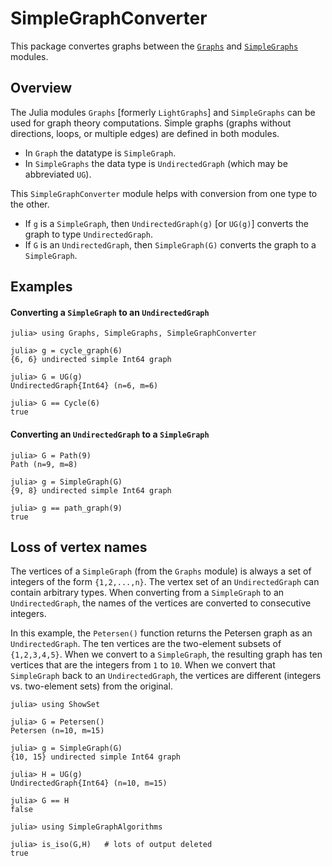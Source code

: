 # SimpleGraphConverter

This package convertes graphs between the 
[`Graphs`](https://github.com/JuliaGraphs/Graphs.jl) and 
[`SimpleGraphs`](https://github.com/scheinerman/SimpleGraphs.jl.git) modules.

## Overview

The Julia modules `Graphs` [formerly `LightGraphs`] and `SimpleGraphs` can be used for graph theory computations. 
Simple graphs (graphs without directions, loops, or multiple edges) are defined in both modules.

* In `Graph` the datatype is `SimpleGraph`.
* In `SimpleGraphs` the data type is `UndirectedGraph` (which may be abbreviated `UG`).

This `SimpleGraphConverter` module helps with conversion from one type to the other. 

* If `g` is a `SimpleGraph`, then `UndirectedGraph(g)` [or `UG(g)`] converts the graph to type `UndirectedGraph`.
* If `G` is an `UndirectedGraph`, then `SimpleGraph(G)` converts the graph to a `SimpleGraph`.

## Examples

#### Converting a `SimpleGraph` to an `UndirectedGraph`

```
julia> using Graphs, SimpleGraphs, SimpleGraphConverter

julia> g = cycle_graph(6)
{6, 6} undirected simple Int64 graph

julia> G = UG(g)
UndirectedGraph{Int64} (n=6, m=6)

julia> G == Cycle(6)
true
```

#### Converting an `UndirectedGraph` to a `SimpleGraph`

```
julia> G = Path(9)
Path (n=9, m=8)

julia> g = SimpleGraph(G)
{9, 8} undirected simple Int64 graph

julia> g == path_graph(9)
true
```

## Loss of vertex names


The vertices of a `SimpleGraph` (from the `Graphs` module) is always a 
set of integers of the form `{1,2,...,n}`. 
The vertex set of an `UndirectedGraph` can contain
arbitrary types. 
When converting from a `SimpleGraph` to an `UndirectedGraph`, the names
of the vertices are converted to consecutive integers. 

In this example, the `Petersen()` function returns the Petersen graph as an `UndirectedGraph`. The ten vertices are the two-element subsets of `{1,2,3,4,5}`.
When we convert to a `SimpleGraph`, the resulting graph has ten vertices that are the integers from `1` to `10`. When we convert that `SimpleGraph` back to an `UndirectedGraph`, the 
vertices are different (integers vs. two-element sets) from the original. 

```
julia> using ShowSet

julia> G = Petersen()
Petersen (n=10, m=15)

julia> g = SimpleGraph(G)
{10, 15} undirected simple Int64 graph

julia> H = UG(g)
UndirectedGraph{Int64} (n=10, m=15)

julia> G == H  
false

julia> using SimpleGraphAlgorithms

julia> is_iso(G,H)   # lots of output deleted
true
```